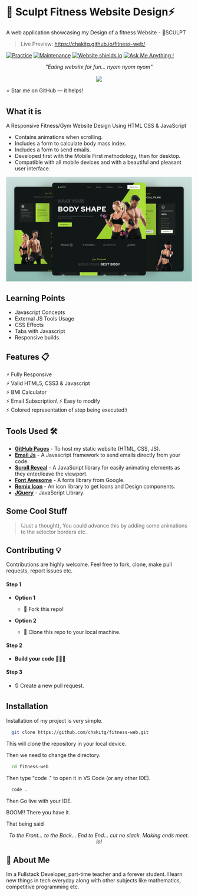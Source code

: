 #  💪 Sculpt Fitness Website Design⚡️

A web application showcasing my Design of a fitness Website - 💪SCULPT

> Live Preview: https://chakitg.github.io/fitness-web/

[![Practice](https://img.shields.io/badge/Practice-HTML/CSS/JS-orange.svg)]()
[![Maintenance](https://img.shields.io/badge/maintained-yes-green.svg)](https://github.com//chakitg/chakitg.github.io/)
[![Website shields.io](https://img.shields.io/badge/website-up-yellow)](http://chakitg.github.io/)
[![Ask Me Anything !](https://img.shields.io/badge/ask%20me-linkedin-1abc9c.svg)](https://www.linkedin.com/in/chakit-gupta/)

_<p align="center">"Eating website for fun... nyom nyom nyom"</p>_

<div align="center" style="text-align:center; margin:auto;">
<img align="center" src="https://i.imgur.com/EgCvXyK.png" width="150"/>
</div>


:star: Star me on GitHub — it helps!


## What it is
A Responsive Fitness/Gym Website Design Using HTML CSS & JavaScript
- Contains animations when scrolling.
- Includes a form to calculate body mass index.
- Includes a form to send emails.
- Developed first with the Mobile First methodology, then for desktop.
- Compatible with all mobile devices and with a beautiful and pleasant user interface.

![preview img](/preview.png)

## Learning Points
- Javascript Concepts
- External JS Tools Usage
- CSS Effects
- Tabs with Javascript
- Responsive builds

## Features 📋
⚡️ Fully Responsive\
⚡️ Valid HTML5, CSS3 & Javascript\
⚡️ BMI Calculator\
⚡️ Email Subscription\ 
⚡️ Easy to modify\
⚡️ Colored representation of step being executed:\


## Tools Used 🛠️
* [<b>GitHub Pages</b>](https://github.com/chakitg/sorting_visualiser/settings/pages) - To host my static website (HTML, CSS, JS).
* [<b>Email Js</b>](https://www.emailjs.com/) - A Javascript framework to send emails directly from your code.
* [<b>Scroll Reveal</b>](https://scrollrevealjs.org/) - A JavaScript library for easily animating elements as they enter/leave the viewport.
* [<b>Font Awesome</b>](https://fonts.google.com/) - A fonts library from Google.
* [<b>Remix Icon</b>](https://remixicon.com/) - An icon library to get Icons and Design components.
* [<b>JQuery</b>](https://jquery.com/) - JavaScript Library.

## Some Cool Stuff
> (Just a thought), You could advance this by adding some animations to the selector borders etc.

## Contributing 💡
Contributions are highly welcome. Feel free to fork, clone, make pull requests, report issues etc.
#### Step 1

- **Option 1**
    - 🍴 Fork this repo!

- **Option 2**
    - 👯 Clone this repo to your local machine.


#### Step 2

- **Build your code** 🔨🔨🔨

#### Step 3

- 🔃 Create a new pull request.

## Installation
Installation of my project is very simple. 

```bash
  git clone https://github.com/chakitg/fitness-web.git
```
This will clone the repository in your local device.

Then we need to change the directory.

```bash
  cd fitness-web
```

Then type "code ." to open it in VS Code (or any other IDE).
```bash
  code .
```

Then Go live with your IDE.

BOOM!! There you have it.

That being said
_<p align="center">To the Front... to the Back... End to End... cut no slack. Making ends meet. lol</p>_

## 🚀 About Me
Im a Fullstack Developer, part-time teacher and a forever student. I learn new things in tech everyday along with other subjects like mathematics, competitive programming etc.